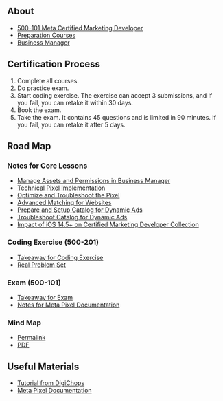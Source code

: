 ## About
- [500-101 Meta Certified Marketing Developer](https://www.facebook.com/business/learn/certification/exams/500-101-exam)
- [Preparation Courses](https://www.facebookblueprint.com/student/collection/240330-500-101-facebook-certified-marketing-developer-preparation-courses)
- [Business Manager](https://business.facebook.com)

## Certification Process
1. Complete all courses.
2. Do practice exam.
3. Start coding exercise. The exercise can accept 3 submissions, and if you fail, you can retake it within 30 days.
4. Book the exam.
5. Take the exam. It contains 45 questions and is limited in 90 minutes. If you fail, you can retake it after 5 days.

## Road Map
### Notes for Core Lessons
- [Manage Assets and Permissions in Business Manager](https://github.com/moneychien19/note-meta-blueprint-500-101/blob/main/business-manager.md)
- [Technical Pixel Implementation](https://github.com/moneychien19/note-meta-blueprint-500-101/blob/main/pixel-implementation.md)
- [Optimize and Troubleshoot the Pixel](https://github.com/moneychien19/note-meta-blueprint-500-101/blob/main/pixel-troubleshoot.md)
- [Advanced Matching for Websites](https://github.com/moneychien19/note-meta-blueprint-500-101/blob/main/advanced-matching.md)
- [Prepare and Setup Catalog for Dynamic Ads](https://github.com/moneychien19/note-meta-blueprint-500-101/blob/main/dynamic-ads-catalog.md)
- [Troubleshoot Catalog for Dynamic Ads](https://github.com/moneychien19/note-meta-blueprint-500-101/blob/main/dynamic-ads-catalog-troubleshoot.md)
- [Impact of iOS 14.5+ on Certified Marketing Developer Collection](https://github.com/moneychien19/note-meta-blueprint-500-101/blob/main/ios-14.5-impact.md)

### Coding Exercise (500-201)
- [Takeaway for Coding Exercise](https://github.com/moneychien19/note-meta-blueprint-500-101/blob/main/Takeaway/coding-exercise.md)
- [Real Problem Set](https://github.com/moneychien19/note-meta-blueprint-500-101/blob/main/Coding%20Exercise)


### Exam (500-101)
- [Takeaway for Exam](https://github.com/moneychien19/note-meta-blueprint-500-101/blob/main/Takeaway/exam.md)
- [Notes for Meta Pixel Documentation](https://github.com/moneychien19/note-meta-blueprint-500-101/blob/main/Takeaway/note-documentation.md)

### Mind Map
- [Permalink](https://miro.com/app/board/uXjVPXotFXA=/?share_link_id=837443898094)
- [PDF](https://github.com/moneychien19/note-meta-blueprint-500-101/blob/main/Mind%20Map.pdf)

## Useful Materials
- [Tutorial from DigiChops](https://www.youtube.com/watch?v=yXAP_sPVwgY&list=PL-MK2H4JMQRZUYf-ctjsAs4WSrWSsfYVn&index=1)
- [Meta Pixel Documentation](https://developers.facebook.com/docs/meta-pixel/)